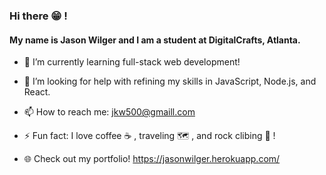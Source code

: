 ### Hi there 😁 !
#### My name is Jason Wilger and I am a student at DigitalCrafts, Atlanta.

- 🌱 I’m currently learning full-stack web development!

- 🤔 I’m looking for help with refining my skills in JavaScript, Node.js, and React.

- 📫 How to reach me: jkw500@gmaill.com

- ⚡ Fun fact: I love coffee ☕ , traveling 🗺️ , and rock clibing 🧗 !

- 🌐 Check out my portfolio! https://jasonwilger.herokuapp.com/

